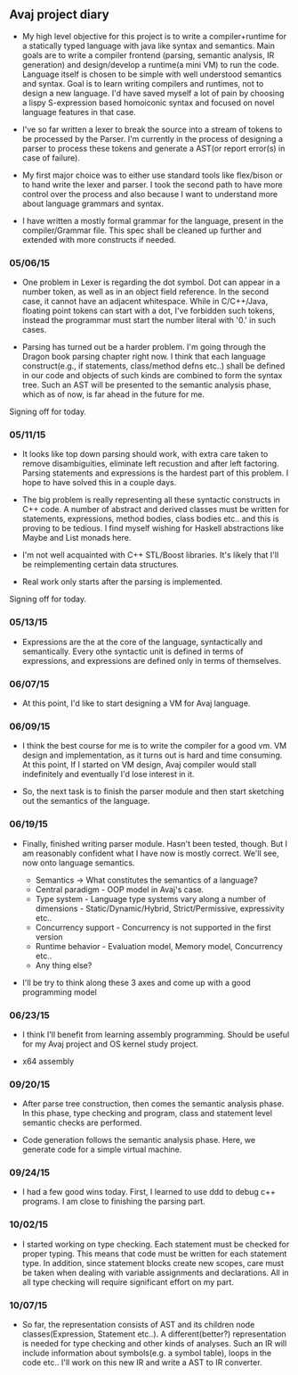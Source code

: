 ##  Avaj project diary

*   My high level objective for this project is to write a compiler+runtime for
a statically typed language with java like syntax and semantics. Main goals are
to write a compiler frontend (parsing, semantic analysis, IR generation) and
design/develop a runtime(a mini VM) to run the code. Language itself is chosen
to be simple with well understood semantics and syntax. Goal is to learn
writing compilers and runtimes, not to design a new language. I'd have saved
myself a lot of pain by choosing a lispy S-expression based homoiconic syntax
and focused on novel language features in that case.

*   I've so far written a lexer to break the source into a stream of tokens to
be processed by the Parser. I'm currently in the process of designing a parser
to process these tokens and generate a AST(or report error(s) in case of
failure).

*   My first major choice was to either use standard tools like flex/bison or
to hand write the lexer and parser. I took the second path to have more control
over the process and also because I want to understand more about language
grammars and syntax.

*   I have written a mostly formal grammar for the language, present in the
compiler/Grammar file. This spec shall be cleaned up further and extended with
more constructs if needed.

### 05/06/15

*   One problem in Lexer is regarding the dot symbol. Dot can appear in a number
token, as well as in an object field reference. In the second case, it cannot
have an adjacent whitespace. While in C/C++/Java, floating point tokens can
start with a dot, I've forbidden such tokens, instead the programmar
must start the number literal with '0.' in such cases. 
 
*   Parsing has turned out be a harder problem. I'm going through the
Dragon book parsing chapter right now. I think that each language
construct(e.g., if statements, class/method defns etc..) shall be defined in
our code and objects of such kinds are combined to form the syntax tree. Such
an AST will be presented to the semantic analysis phase, which as of now, is
far ahead in the future for me.

Signing off for today.

### 05/11/15

*   It looks like top down parsing should work, with extra care taken to remove
disambiguities, eliminate left recustion and after left factoring. Parsing
statements and expressions is the hardest part of this problem. I hope to have
solved this in a couple days.

*   The big problem is really representing all these syntactic constructs in
C++ code. A number of abstract and derived classes must be written for
statements, expressions, method bodies, class bodies etc.. and this is proving
to be tedious. I find myself wishing for Haskell abstractions like Maybe and
List monads here.

*   I'm not well acquainted with C++ STL/Boost libraries. It's likely that I'll
be reimplementing certain data structures.

*   Real work only starts after the parsing is implemented. 

Signing off for today.

### 05/13/15

*   Expressions are the at the core of the language, syntactically and
semantically. Every othe syntactic unit is defined in terms of expressions, and
expressions are defined only in terms of themselves.

### 06/07/15

*   At this point, I'd like to start designing a VM for Avaj language.

### 06/09/15

*   I think the best course for me is to write the compiler for a good vm. VM design
and implementation, as it turns out is hard and time consuming. At this point, If I
started on VM design, Avaj compiler would stall indefinitely and eventually I'd lose
interest in it.

*   So, the next task is to finish the parser module and then start sketching out the
semantics of the language.

### 06/19/15

*   Finally, finished writing parser module. Hasn't been tested, though. But I
am reasonably confident what I have now is mostly correct. We'll see, now onto
language semantics.

    *   Semantics -> What constitutes the semantics of a language?
    *   Central paradigm - OOP model in Avaj's case. 
    *   Type system - Language type systems vary along a number of dimensions -
        Static/Dynamic/Hybrid, Strict/Permissive, expressivity etc..
    *   Concurrency support - Concurrency is not supported in the first version
    *   Runtime behavior - Evaluation model, Memory model, Concurrency etc..
    *   Any thing else?

*   I'll be try to think along these 3 axes and come up with a good programming
model

### 06/23/15

*   I think I'll benefit from learning assembly programming. Should be useful
for my Avaj project and OS kernel study project.

*   x64 assembly

### 09/20/15

*   After parse tree construction, then comes the semantic analysis phase. In
this phase, type checking and program, class and statement level semantic checks
are performed.

*   Code generation follows the semantic analysis phase. Here, we generate code
for a simple virtual machine.

### 09/24/15

*   I had a few good wins today. First, I learned to use ddd to debug c++
programs. I am close to finishing the parsing part.

### 10/02/15

*   I started working on type checking. Each statement must be checked for
proper typing. This means that code must be written for each statement type. In
addition, since statement blocks create new scopes, care must be taken when
dealing with variable assignments and declarations. All in all type checking
will require significant effort on my part.

### 10/07/15

*   So far, the representation consists of AST and its children node
classes(Expression, Statement etc..). A different(better?) representation is
needed for type checking and other kinds of analyses. Such an IR will include
information about symbols(e.g. a symbol table), loops in the code etc.. I'll
work on this new IR and write a AST to IR converter.
